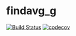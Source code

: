 # findavg_g
[![Build
Status](https://travis-ci.com/gava31/findavg2.svg?branch=master)](https://travis-ci.com/gava31/findavg2.)
[![codecov](https://codecov.io/gh/gava31/findavg2/branch/master/graphs/badge.svg)](https://codecov.io/gh/gava31/findavg2) 
